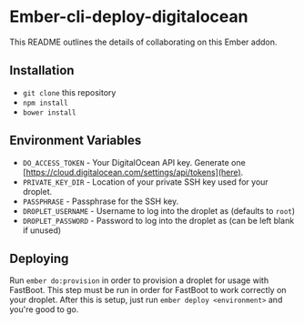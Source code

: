 # Ember-cli-deploy-digitalocean

This README outlines the details of collaborating on this Ember addon.

## Installation

* `git clone` this repository
* `npm install`
* `bower install`

## Environment Variables

* `DO_ACCESS_TOKEN` - Your DigitalOcean API key. Generate one
  [https://cloud.digitalocean.com/settings/api/tokens](here).
* `PRIVATE_KEY_DIR` - Location of your private SSH key used for your droplet.
* `PASSPHRASE` - Passphrase for the SSH key.
* `DROPLET_USERNAME` - Username to log into the droplet as (defaults to `root`)
* `DROPLET_PASSWORD` - Password to log into the droplet as (can be left blank if
  unused)

## Deploying
Run `ember do:provision` in order to provision a droplet for usage with
FastBoot. This step must be run in order for FastBoot to work correctly on your
droplet. After this is setup, just run `ember deploy <environment>` and you're
good to go.
